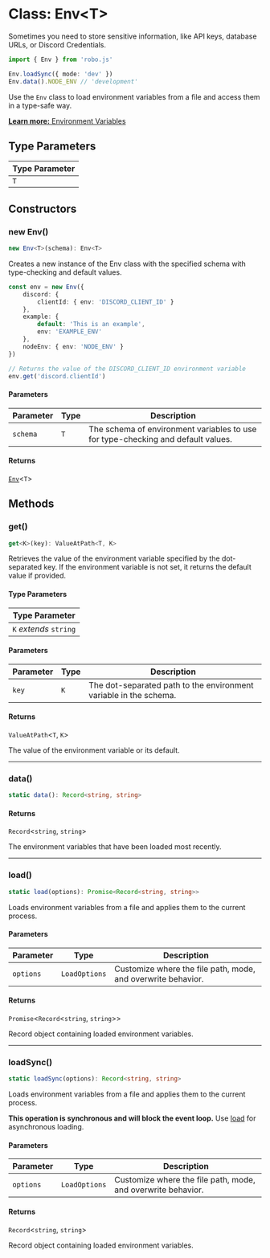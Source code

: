 # Class: Env\<T\>

Sometimes you need to store sensitive information, like API keys, database URLs, or Discord Credentials.

```ts
import { Env } from 'robo.js'

Env.loadSync({ mode: 'dev' })
Env.data().NODE_ENV // 'development'
```

Use the `Env` class to load environment variables from a file and access them in a type-safe way.

[**Learn more:** Environment Variables](https://robojs.dev/robojs/environment-variables)

## Type Parameters

| Type Parameter |
| ------ |
| `T` |

## Constructors

### new Env()

```ts
new Env<T>(schema): Env<T>
```

Creates a new instance of the Env class with the specified schema with type-checking and default values.

```ts
const env = new Env({
	discord: {
		clientId: { env: 'DISCORD_CLIENT_ID' }
	},
	example: {
		default: 'This is an example',
		env: 'EXAMPLE_ENV'
	},
	nodeEnv: { env: 'NODE_ENV' }
})

// Returns the value of the DISCORD_CLIENT_ID environment variable
env.get('discord.clientId')
```

#### Parameters

| Parameter | Type | Description |
| ------ | ------ | ------ |
| `schema` | `T` | The schema of environment variables to use for type-checking and default values. |

#### Returns

[`Env`](Class.Env.md)\<`T`\>

## Methods

### get()

```ts
get<K>(key): ValueAtPath<T, K>
```

Retrieves the value of the environment variable specified by the dot-separated key.
If the environment variable is not set, it returns the default value if provided.

#### Type Parameters

| Type Parameter |
| ------ |
| `K` *extends* `string` |

#### Parameters

| Parameter | Type | Description |
| ------ | ------ | ------ |
| `key` | `K` | The dot-separated path to the environment variable in the schema. |

#### Returns

`ValueAtPath`\<`T`, `K`\>

The value of the environment variable or its default.

***

### data()

```ts
static data(): Record<string, string>
```

#### Returns

`Record`\<`string`, `string`\>

The environment variables that have been loaded most recently.

***

### load()

```ts
static load(options): Promise<Record<string, string>>
```

Loads environment variables from a file and applies them to the current process.

#### Parameters

| Parameter | Type | Description |
| ------ | ------ | ------ |
| `options` | `LoadOptions` | Customize where the file path, mode, and overwrite behavior. |

#### Returns

`Promise`\<`Record`\<`string`, `string`\>\>

Record object containing loaded environment variables.

***

### loadSync()

```ts
static loadSync(options): Record<string, string>
```

Loads environment variables from a file and applies them to the current process.

**This operation is synchronous and will block the event loop.** Use [load](Class.Env.md#load) for asynchronous loading.

#### Parameters

| Parameter | Type | Description |
| ------ | ------ | ------ |
| `options` | `LoadOptions` | Customize where the file path, mode, and overwrite behavior. |

#### Returns

`Record`\<`string`, `string`\>

Record object containing loaded environment variables.
